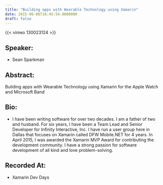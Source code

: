 ```yaml
---
title: "Building apps with Wearable Technology using Xamarin"
date: 2015-06-06T16:45:54.0000000
draft: false
---
```


{{< vimeo 130023124 >}}

## Speaker:

 - Sean Sparkman

## Abstract:

<p>Building apps with Wearable Technology using Xamarin for the Apple Watch and Microsoft Band</p>

## Bio:

 - <p>I have been writing software for over two decades. I am a father of two and husband. For six years, I have been a Team Lead and Senior Developer for Infinity Interactive, Inc. I have run a user group here in Dallas that focuses on Xamarin called DFW Mobile.NET for 4 years. In April 2015, I was awarded the Xamarin MVP Award for contributing the development community. I have a strong passion for software development of all kind and love problem-solving.</p>

## Recorded At:

 - Xamarin Dev Days

